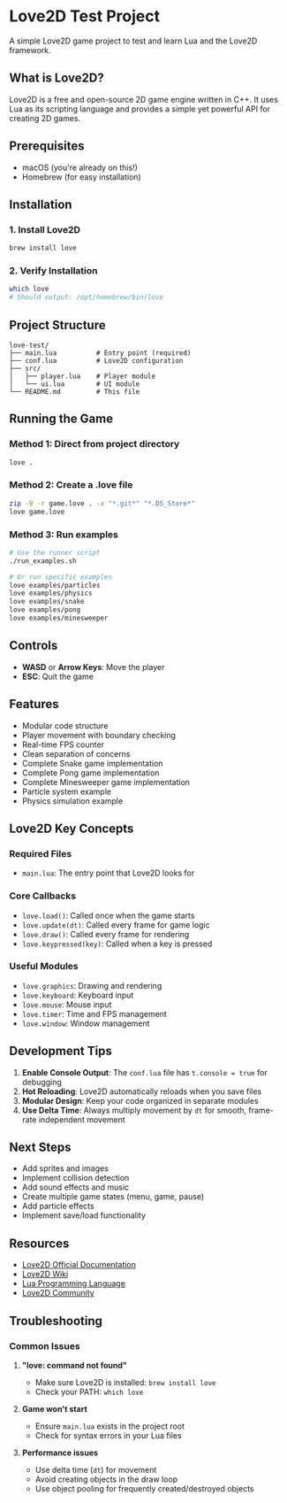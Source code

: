 # Love2D Test Project

A simple Love2D game project to test and learn Lua and the Love2D framework.

## What is Love2D?

Love2D is a free and open-source 2D game engine written in C++. It uses Lua as its scripting language and provides a simple yet powerful API for creating 2D games.

## Prerequisites

- macOS (you're already on this!)
- Homebrew (for easy installation)

## Installation

### 1. Install Love2D

```bash
brew install love
```

### 2. Verify Installation

```bash
which love
# Should output: /opt/homebrew/bin/love
```

## Project Structure

```
love-test/
├── main.lua          # Entry point (required)
├── conf.lua          # Love2D configuration
├── src/
│   ├── player.lua    # Player module
│   └── ui.lua        # UI module
└── README.md         # This file
```

## Running the Game

### Method 1: Direct from project directory
```bash
love .
```

### Method 2: Create a .love file
```bash
zip -9 -r game.love . -x "*.git*" "*.DS_Store*"
love game.love
```

### Method 3: Run examples
```bash
# Use the runner script
./run_examples.sh

# Or run specific examples
love examples/particles
love examples/physics
love examples/snake
love examples/pong
love examples/minesweeper
```

## Controls

- **WASD** or **Arrow Keys**: Move the player
- **ESC**: Quit the game

## Features

- Modular code structure
- Player movement with boundary checking
- Real-time FPS counter
- Clean separation of concerns
- Complete Snake game implementation
- Complete Pong game implementation
- Complete Minesweeper game implementation
- Particle system example
- Physics simulation example

## Love2D Key Concepts

### Required Files
- `main.lua`: The entry point that Love2D looks for

### Core Callbacks
- `love.load()`: Called once when the game starts
- `love.update(dt)`: Called every frame for game logic
- `love.draw()`: Called every frame for rendering
- `love.keypressed(key)`: Called when a key is pressed

### Useful Modules
- `love.graphics`: Drawing and rendering
- `love.keyboard`: Keyboard input
- `love.mouse`: Mouse input
- `love.timer`: Time and FPS management
- `love.window`: Window management

## Development Tips

1. **Enable Console Output**: The `conf.lua` file has `t.console = true` for debugging
2. **Hot Reloading**: Love2D automatically reloads when you save files
3. **Modular Design**: Keep your code organized in separate modules
4. **Use Delta Time**: Always multiply movement by `dt` for smooth, frame-rate independent movement

## Next Steps

- Add sprites and images
- Implement collision detection
- Add sound effects and music
- Create multiple game states (menu, game, pause)
- Add particle effects
- Implement save/load functionality

## Resources

- [Love2D Official Documentation](https://love2d.org/wiki/)
- [Love2D Wiki](https://love2d.org/wiki/Main_Page)
- [Lua Programming Language](https://www.lua.org/manual/5.4/)
- [Love2D Community](https://love2d.org/forums/)

## Troubleshooting

### Common Issues

1. **"love: command not found"**
   - Make sure Love2D is installed: `brew install love`
   - Check your PATH: `which love`

2. **Game won't start**
   - Ensure `main.lua` exists in the project root
   - Check for syntax errors in your Lua files

3. **Performance issues**
   - Use delta time (`dt`) for movement
   - Avoid creating objects in the draw loop
   - Use object pooling for frequently created/destroyed objects
